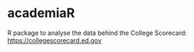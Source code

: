 # academiaR
R package to analyse the data behind the College Scorecard: https://collegescorecard.ed.gov
